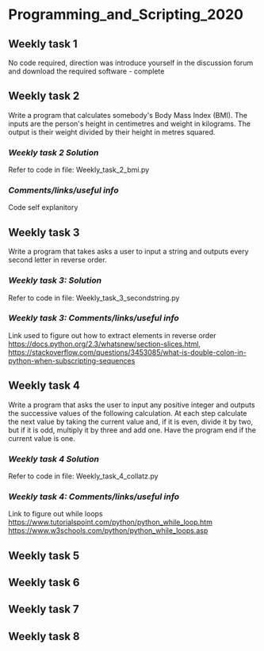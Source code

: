 # Programming_and_Scripting_2020

## Weekly task 1 
No code required, direction was introduce yourself in the discussion forum and download the required software - complete

## Weekly task 2
Write a program that calculates somebody's Body Mass Index (BMI). The inputs are the person's height in centimetres and weight in kilograms. The output is their weight divided by their height in metres squared.
### *Weekly task 2 Solution*
Refer to code in file: Weekly_task_2_bmi.py
### *Comments/links/useful info*
Code self explanitory

## Weekly task 3
Write a program that takes asks a user to input a string and outputs every second letter in reverse order.
### *Weekly task 3: Solution*
Refer to code in file: Weekly_task_3_secondstring.py
### *Weekly task 3: Comments/links/useful info*
Link used to figure out how to extract elements in reverse order https://docs.python.org/2.3/whatsnew/section-slices.html, https://stackoverflow.com/questions/3453085/what-is-double-colon-in-python-when-subscripting-sequences

## Weekly task 4
Write a program that asks the user to input any positive integer and outputs the successive values of the following calculation. At each step calculate the next value by taking the current value and, if it is even, divide it by two, but if it is odd, multiply it by three and add one. Have the program end if the current value is one.
### *Weekly task 4 Solution*
Refer to code in file: Weekly_task_4_collatz.py
### *Weekly task 4: Comments/links/useful info*
Link to figure out while loops https://www.tutorialspoint.com/python/python_while_loop.htm https://www.w3schools.com/python/python_while_loops.asp

## Weekly task 5

## Weekly task 6

## Weekly task 7

## Weekly task 8
